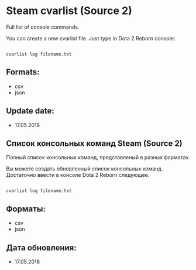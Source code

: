 Steam cvarlist (Source 2)
=========================

Full list of console commands.

You can create a new cvarlist file. 
Just type in Dota 2 Reborn console: 

```

cvarlist log filename.txt
```

Formats:
--------
* csv
* json

Update date:
------------
* 17.05.2016

Список консольных команд Steam (Source 2)
-----------------------------------------

Полный список консольных команд, представленый в разных форматах.

Вы можете создать обновленный список консольных команд. 
Достаточно ввести в консоле Dota 2 Reborn следующее:

```

cvarlist log filename.txt
```

Форматы:
--------
* csv
* json

Дата обновления:
----------------
* 17.05.2016